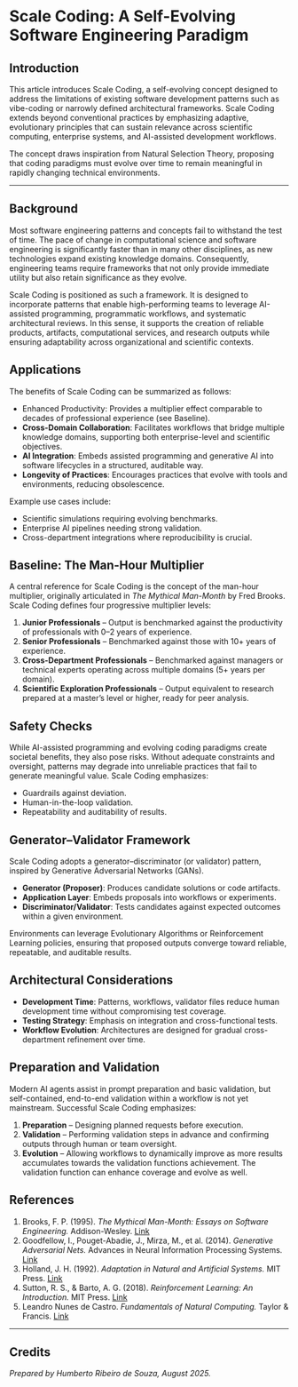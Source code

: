 # Scale Coding: A Self-Evolving Software Engineering Paradigm

## Introduction  
This article introduces Scale Coding, a self-evolving concept designed to address the limitations of existing software development patterns such as vibe-coding or narrowly defined architectural frameworks. Scale Coding extends beyond conventional practices by emphasizing adaptive, evolutionary principles that can sustain relevance across scientific computing, enterprise systems, and AI-assisted development workflows.

The concept draws inspiration from Natural Selection Theory, proposing that coding paradigms must evolve over time to remain meaningful in rapidly changing technical environments.

---

## Background  
Most software engineering patterns and concepts fail to withstand the test of time. The pace of change in computational science and software engineering is significantly faster than in many other disciplines, as new technologies expand existing knowledge domains. Consequently, engineering teams require frameworks that not only provide immediate utility but also retain significance as they evolve.

Scale Coding is positioned as such a framework. It is designed to incorporate patterns that enable high-performing teams to leverage AI-assisted programming, programmatic workflows, and systematic architectural reviews. In this sense, it supports the creation of reliable products, artifacts, computational services, and research outputs while ensuring adaptability across organizational and scientific contexts.


## Applications  
The benefits of Scale Coding can be summarized as follows:

- Enhanced Productivity: Provides a multiplier effect comparable to decades of professional experience (see Baseline).  
- **Cross-Domain Collaboration**: Facilitates workflows that bridge multiple knowledge domains, supporting both enterprise-level and scientific objectives.  
- **AI Integration**: Embeds assisted programming and generative AI into software lifecycles in a structured, auditable way.  
- **Longevity of Practices**: Encourages practices that evolve with tools and environments, reducing obsolescence.

Example use cases include:

- Scientific simulations requiring evolving benchmarks.  
- Enterprise AI pipelines needing strong validation.  
- Cross-department integrations where reproducibility is crucial.


## Baseline: The Man-Hour Multiplier  
A central reference for Scale Coding is the concept of the man-hour multiplier, originally articulated in *The Mythical Man-Month* by Fred Brooks. Scale Coding defines four progressive multiplier levels:

1. **Junior Professionals** – Output is benchmarked against the productivity of professionals with 0–2 years of experience.  
2. **Senior Professionals** – Benchmarked against those with 10+ years of experience.  
3. **Cross-Department Professionals** – Benchmarked against managers or technical experts operating across multiple domains (5+ years per domain).  
4. **Scientific Exploration Professionals** – Output equivalent to research prepared at a master’s level or higher, ready for peer analysis.

## Safety Checks  
While AI-assisted programming and evolving coding paradigms create societal benefits, they also pose risks. Without adequate constraints and oversight, patterns may degrade into unreliable practices that fail to generate meaningful value. Scale Coding emphasizes:

- Guardrails against deviation.  
- Human-in-the-loop validation.  
- Repeatability and auditability of results.


## Generator–Validator Framework  
Scale Coding adopts a generator–discriminator (or validator) pattern, inspired by Generative Adversarial Networks (GANs).

- **Generator (Proposer)**: Produces candidate solutions or code artifacts.  
- **Application Layer**: Embeds proposals into workflows or experiments.  
- **Discriminator/Validator**: Tests candidates against expected outcomes within a given environment.

Environments can leverage Evolutionary Algorithms or Reinforcement Learning policies, ensuring that proposed outputs converge toward reliable, repeatable, and auditable results.


## Architectural Considerations  
- **Development Time**: Patterns, workflows, validator files reduce human development time without compromising test coverage.  
- **Testing Strategy**: Emphasis on integration and cross-functional tests.  
- **Workflow Evolution**: Architectures are designed for gradual cross-department refinement over time.


## Preparation and Validation  
Modern AI agents assist in prompt preparation and basic validation, but self-contained, end-to-end validation within a workflow is not yet mainstream. Successful Scale Coding emphasizes:

1. **Preparation** – Designing planned requests before execution.  
2. **Validation** – Performing validation steps in advance and confirming outputs through human or team oversight.  
3. **Evolution** – Allowing workflows to dynamically improve as more results accumulates towards the validation functions achievement. The validation function can enhance coverage and evolve as well. 


## References  
1. Brooks, F. P. (1995). *The Mythical Man-Month: Essays on Software Engineering.* Addison-Wesley. [Link](https://en.wikipedia.org/wiki/The_Mythical_Man-Month)  
2. Goodfellow, I., Pouget-Abadie, J., Mirza, M., et al. (2014). *Generative Adversarial Nets.* Advances in Neural Information Processing Systems. [Link](https://papers.nips.cc/paper/5423-generative-adversarial-nets.pdf)  
3. Holland, J. H. (1992). *Adaptation in Natural and Artificial Systems.* MIT Press. [Link](https://mitpress.mit.edu/9780262581110/adaptation-in-natural-and-artificial-systems/)  
4. Sutton, R. S., & Barto, A. G. (2018). *Reinforcement Learning: An Introduction.* MIT Press. [Link](http://incompleteideas.net/book/the-book-2nd.html)  
5. Leandro Nunes de Castro. *Fundamentals of Natural Computing.* Taylor & Francis. [Link](https://www.taylorfrancis.com/books/mono/10.1201/9781420011449/fundamentals-natural-computing-leandro-nunes-de-castro)

---

## Credits  
*Prepared by Humberto Ribeiro de Souza, August 2025.*  
